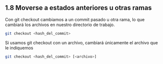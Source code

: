 ## 1.8 Moverse a estados anteriores u otras ramas

Con git checkout cambiamos a un commit pasado u otra rama, lo que
cambiará los archivos en nuestro directorio de trabajo.

``` bash
git checkout <hash_del_commit>
```

Si usamos git checkout con un archivo, cambiará únicamente el archivo
que le indiquemos

``` bash
git checkout <hash_del_commit> [<archivo>]
```

